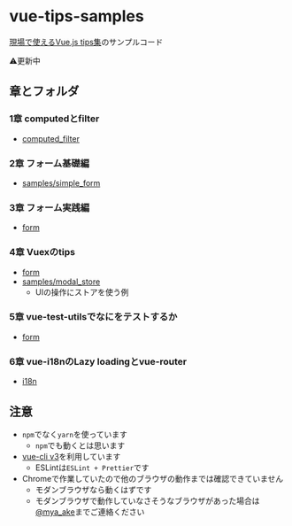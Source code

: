 # vue-tips-samples
[現場で使えるVue.js tips集](https://neko-note-help.booth.pm/items/828444)のサンプルコード

⚠️更新中


## 章とフォルダ

### 1章 computedとfilter

- [computed_filter](https://github.com/mya-ake/vue-tips-samples/tree/master/computed_filter)

### 2章 フォーム基礎編

- [samples/simple_form](https://github.com/mya-ake/vue-tips-samples/tree/master/samples/simple_form)


### 3章 フォーム実践編

- [form](https://github.com/mya-ake/vue-tips-samples/tree/master/form)

### 4章 Vuexのtips

- [form](https://github.com/mya-ake/vue-tips-samples/tree/master/form)
- [samples/modal_store](https://github.com/mya-ake/vue-tips-samples/tree/master/samples/modal_store)
  - UIの操作にストアを使う例

### 5章 vue-test-utilsでなにをテストするか

- [form](https://github.com/mya-ake/vue-tips-samples/tree/master/form)


### 6章 vue-i18nのLazy loadingとvue-router

- [i18n](https://github.com/mya-ake/vue-tips-samples/tree/master/i18n)


## 注意

- `npm`でなく`yarn`を使っています
  - `npm`でも動くとは思います
- [vue-cli v3](https://github.com/vuejs/vue-cli)を利用しています
  - ESLintは`ESLint + Prettier`です
- Chromeで作業していたので他のブラウザの動作までは確認できていません
  - モダンブラウザなら動くはずです
  - モダンブラウザで動作していなさそうなブラウザがあった場合は[@mya_ake](https://twitter.com/mya_ake)までご連絡ください


